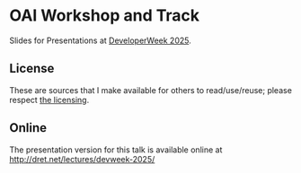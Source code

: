 # OAI Workshop and Track

Slides for Presentations at [DeveloperWeek 2025](https://www.developerweek.com/).


## License

These are sources that I make available for others to read/use/reuse; please respect [the licensing](../LICENSE).


## Online

The presentation version for this talk is available online at http://dret.net/lectures/devweek-2025/

